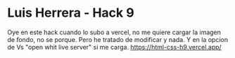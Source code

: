 # Luis Herrera - Hack 9
Oye en este hack cuando lo subo a vercel, no me quiere cargar la imagen de fondo, no se porque. Pero he tratado de modificar y nada. Y en la opcion de Vs "open whit live server" si me carga. https://html-css-h9.vercel.app/
